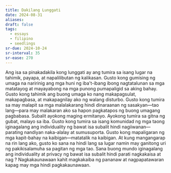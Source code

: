 ```yaml
---
title: Dakilang Lunggati
date: 2024-08-31
aliases: 
draft: false
tags:
  - essays
  - filipino
  - seedlings
sr-due: 2024-10-24
sr-interval: 35
sr-ease: 270
---
```

Ang isa sa pinakadakila kong lunggati ay ang tumira sa isang lugar na tahimik, payapa, at napalilibutan ng kalikasan. Gusto kong gumising ng umaga na naririnig ang mga huni ng iba't-ibang ibong nagtatalunan sa mga matatayog at mayayabong na mga punong pumapaligid sa aking bahay. Gusto kong tahimik ang buong umaga ko nang makapagsulat, makapagbasa, at makapagnilay ako ng walang disturbo. Gusto kong tumira sa may malapit sa mga malalakarang hindi dinaraanan ng sasakyan—tao lang—para may malakaran ako sa hapon pagkatapos ng buong umagang pagbabasa. Subalit ayokong maging ermitanyo. Ayokong tumira sa gitna ng gubat, malayo sa iba. Gusto kong tumira sa isang komunidad ng mga taong iginagalang ang individuality ng bawat isa subalit hindi nagiiwanan—parating nandiyan naka-alalay at sumusuporta. Gusto kong mapaligaran ng mga kapit-bahay na kaibigan—matatalik na kaibigan. At kung mangangarap na rin lang ako, gusto ko sana na hindi lang sa lugar namin may ganitong uri ng pakikisalamuha sa pagitan ng mga tao. Sana buong mundo iginagalang ang individuality at privacy ng bawat isa subalit hindi parati nagkakaisa at nag ? Nagkakaunawaan kahit magkakaiba ng pananaw at nagpapatawaran kapag may mga hindi pagkakaunawaan.